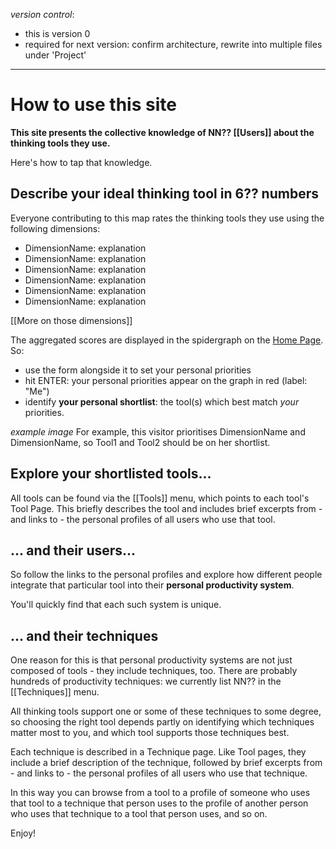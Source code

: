 *version control*: 
* this is version 0
* required for next version: confirm architecture, rewrite into multiple files under 'Project'
---
# How to use this site
**This site presents the collective knowledge of NN?? [[Users]] about the thinking tools they use.** 

Here's how to tap that knowledge.

## Describe your ideal thinking tool in 6?? numbers
Everyone contributing to this map rates the thinking tools they use using the following dimensions:
* DimensionName: explanation
* DimensionName: explanation
* DimensionName: explanation
* DimensionName: explanation
* DimensionName: explanation
* DimensionName: explanation

[[More on those dimensions]]

The aggregated scores are displayed in the spidergraph on the [Home Page]([[README]]). So:
* use the form alongside it to set your personal priorities
* hit ENTER: your personal priorities appear on the graph in red (label: "Me")
* identify **your personal shortlist**: the tool(s) which best match *your* priorities.

*example image*
For example, this visitor prioritises DimensionName and DimensionName, so Tool1 and Tool2 should be on her shortlist.

## Explore your shortlisted tools... 
All tools can be found via the [[Tools]] menu, which points to each tool's Tool Page.  This briefly describes the tool and includes brief excerpts from - and links to - the personal profiles of all users who use that tool.

## ... and their users...
So follow the links to the personal profiles and explore how different people integrate that particular tool into their **personal productivity system**. 

You'll quickly find that each such system is unique. 

## ... and their techniques
One reason for this is that personal productivity systems are not just composed of tools - they include techniques, too. There are probably hundreds of productivity techniques: we currently list  NN?? in the [[Techniques]] menu. 

All thinking tools support one or some of these techniques to some degree, so choosing the right tool depends partly on identifying which techniques matter most to you, and which tool supports those techniques best.

Each technique is described in a Technique page. Like Tool pages, they include a brief description of the technique, followed by brief excerpts from - and links to - the personal profiles of all users who use that technique.

In this way you can browse from a tool to a profile of someone who uses that tool to a technique that person uses to the profile of another person who uses that technique to a tool that person uses, and so on.

Enjoy!
